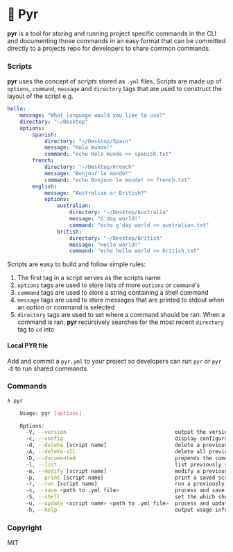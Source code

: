 # 📜 Pyr

__pyr__ is a tool for storing and running project specific commands in the CLI and documenting those commands in an easy format that can be committed directly to a projects repo for developers to share common commands.

### Scripts

__pyr__ uses the concept of _scripts_ stored as `.yml` files. Scripts are made up of `options`, `command`, `message` and `directory` tags that are used to construct the layout of the script e.g.

```yaml
hello:
    message: "What language would you like to use?"
    directory: "~/Desktop"
    options:
        spanish:
            directory: "~/Desktop/Spain"
            message: "Hola mundo!"
            command: "echo Hola mundo >> spanish.txt"
        french:
            directory: "~/Desktop/French"
            message: "Bonjour le monde!"
            command: "echo Bonjour le monde! >> french.txt"
        english:
            message: "Australian or British?"
            options:
                australian:
                    directory: "~/Desktop/Australia"
                    message: "G'day world!"
                    command: "echo g'day world >> australian.txt"
                british:
                    directory: "~/Desktop/British"
                    message: "Hello world!"
                    command: "echo hello world >> british.txt"
```

Scripts are easy to build and follow simple rules:
1. The first tag in a script serves as the scripts name
2. `options` tags are used to store lists of more `options` or `command`'s
3. `command` tags are used to store a string containing a shell command
4. `message` tags are used to store messages that are printed to stdout when an option or command is selected
5. `directory` tags are used to set where a command should be ran. When a command is ran, __pyr__ recursively searches for the most recent `directory` tag to `cd` into

#### Local PYR file
Add and commit a `pyr.yml` to your project so developers can run `pyr` or `pyr -D` to run shared commands.

### Commands

```sh
λ pyr

    Usage: pyr [options]

    Options:
      -V, --version                                   output the version number
      -c, --config                                    display configuration
      -d, --delete [script name]                      delete a previously saved script
      -A, --delete-all                                delete all previously saved scripts
      -D, --documented                                prepends the command to the questions when running a script
      -l, --list                                      list previously saved scripts
      -m, --modify [script name]                      modify a previously saved script
      -p, --print [script name]                       print a saved script
      -r, --run [script name]                         run a previously saved script
      -s, --save <path to .yml file>                  process and save a script
      -S, --shell                                     set the which shell should run commands
      -u, --update <script name> <path to .yml file>  process and update a script
      -h, --help                                      output usage information
```

### Copyright
MIT
